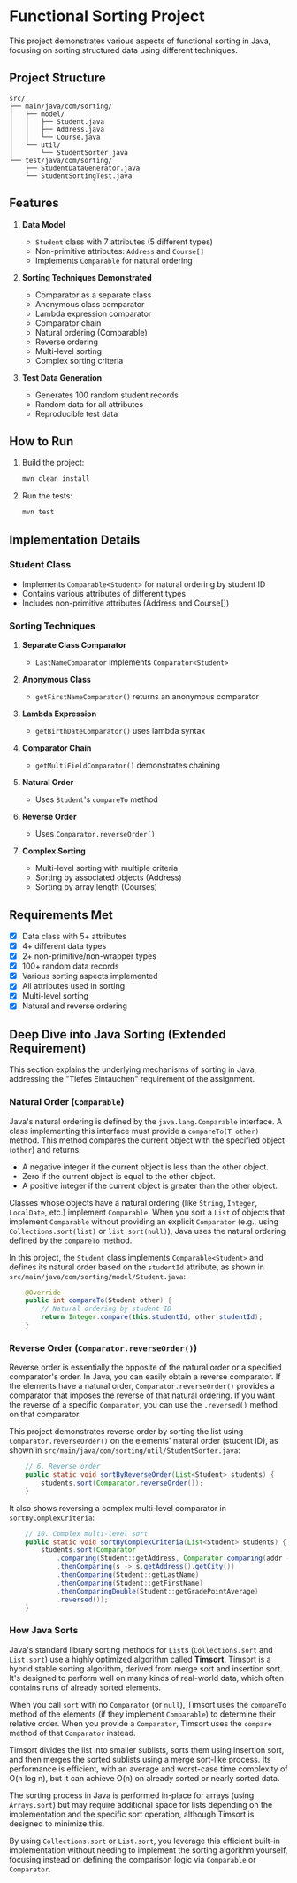 # Functional Sorting Project

This project demonstrates various aspects of functional sorting in Java, focusing on sorting structured data using different techniques.

## Project Structure

```
src/
├── main/java/com/sorting/
│   ├── model/
│   │   ├── Student.java
│   │   ├── Address.java
│   │   └── Course.java
│   └── util/
│       └── StudentSorter.java
└── test/java/com/sorting/
    ├── StudentDataGenerator.java
    └── StudentSortingTest.java
```

## Features

1. **Data Model**
   - `Student` class with 7 attributes (5 different types)
   - Non-primitive attributes: `Address` and `Course[]`
   - Implements `Comparable` for natural ordering

2. **Sorting Techniques Demonstrated**
   - Comparator as a separate class
   - Anonymous class comparator
   - Lambda expression comparator
   - Comparator chain
   - Natural ordering (Comparable)
   - Reverse ordering
   - Multi-level sorting
   - Complex sorting criteria

3. **Test Data Generation**
   - Generates 100 random student records
   - Random data for all attributes
   - Reproducible test data

## How to Run

1. Build the project:
   ```bash
   mvn clean install
   ```

2. Run the tests:
   ```bash
   mvn test
   ```

## Implementation Details

### Student Class
- Implements `Comparable<Student>` for natural ordering by student ID
- Contains various attributes of different types
- Includes non-primitive attributes (Address and Course[])

### Sorting Techniques
1. **Separate Class Comparator**
   - `LastNameComparator` implements `Comparator<Student>`

2. **Anonymous Class**
   - `getFirstNameComparator()` returns an anonymous comparator

3. **Lambda Expression**
   - `getBirthDateComparator()` uses lambda syntax

4. **Comparator Chain**
   - `getMultiFieldComparator()` demonstrates chaining

5. **Natural Order**
   - Uses `Student`'s `compareTo` method

6. **Reverse Order**
   - Uses `Comparator.reverseOrder()`

7. **Complex Sorting**
   - Multi-level sorting with multiple criteria
   - Sorting by associated objects (Address)
   - Sorting by array length (Courses)

## Requirements Met

- [x] Data class with 5+ attributes
- [x] 4+ different data types
- [x] 2+ non-primitive/non-wrapper types
- [x] 100+ random data records
- [x] Various sorting aspects implemented
- [x] All attributes used in sorting
- [x] Multi-level sorting
- [x] Natural and reverse ordering 

## Deep Dive into Java Sorting (Extended Requirement)

This section explains the underlying mechanisms of sorting in Java, addressing the "Tiefes Eintauchen" requirement of the assignment.

### Natural Order (`Comparable`)

Java's natural ordering is defined by the `java.lang.Comparable` interface. A class implementing this interface must provide a `compareTo(T other)` method. This method compares the current object with the specified object (`other`) and returns:

- A negative integer if the current object is less than the other object.
- Zero if the current object is equal to the other object.
- A positive integer if the current object is greater than the other object.

Classes whose objects have a natural ordering (like `String`, `Integer`, `LocalDate`, etc.) implement `Comparable`. When you sort a `List` of objects that implement `Comparable` without providing an explicit `Comparator` (e.g., using `Collections.sort(list)` or `list.sort(null)`), Java uses the natural ordering defined by the `compareTo` method.

In this project, the `Student` class implements `Comparable<Student>` and defines its natural order based on the `studentId` attribute, as shown in `src/main/java/com/sorting/model/Student.java`:

```71:74:src/main/java/com/sorting/model/Student.java
    @Override
    public int compareTo(Student other) {
        // Natural ordering by student ID
        return Integer.compare(this.studentId, other.studentId);
    }
```

### Reverse Order (`Comparator.reverseOrder()`)

Reverse order is essentially the opposite of the natural order or a specified comparator's order. In Java, you can easily obtain a reverse comparator. If the elements have a natural order, `Comparator.reverseOrder()` provides a comparator that imposes the reverse of that natural ordering. If you want the reverse of a specific `Comparator`, you can use the `.reversed()` method on that comparator.

This project demonstrates reverse order by sorting the list using `Comparator.reverseOrder()` on the elements' natural order (student ID), as shown in `src/main/java/com/sorting/util/StudentSorter.java`:

```53:55:src/main/java/com/sorting/util/StudentSorter.java
    // 6. Reverse order
    public static void sortByReverseOrder(List<Student> students) {
        students.sort(Comparator.reverseOrder());
    }
```

It also shows reversing a complex multi-level comparator in `sortByComplexCriteria`:

```68:74:src/main/java/com/sorting/util/StudentSorter.java
    // 10. Complex multi-level sort
    public static void sortByComplexCriteria(List<Student> students) {
        students.sort(Comparator
            .comparing(Student::getAddress, Comparator.comparing(addr -> addr.getCountry()))
            .thenComparing(s -> s.getAddress().getCity())
            .thenComparing(Student::getLastName)
            .thenComparing(Student::getFirstName)
            .thenComparingDouble(Student::getGradePointAverage)
            .reversed());
    }
```

### How Java Sorts

Java's standard library sorting methods for `List`s (`Collections.sort` and `List.sort`) use a highly optimized algorithm called **Timsort**. Timsort is a hybrid stable sorting algorithm, derived from merge sort and insertion sort. It's designed to perform well on many kinds of real-world data, which often contains runs of already sorted elements.

When you call `sort` with no `Comparator` (or `null`), Timsort uses the `compareTo` method of the elements (if they implement `Comparable`) to determine their relative order. When you provide a `Comparator`, Timsort uses the `compare` method of that `Comparator` instead.

Timsort divides the list into smaller sublists, sorts them using insertion sort, and then merges the sorted sublists using a merge sort-like process. Its performance is efficient, with an average and worst-case time complexity of O(n log n), but it can achieve O(n) on already sorted or nearly sorted data.

The sorting process in Java is performed in-place for arrays (using `Arrays.sort`) but may require additional space for lists depending on the implementation and the specific sort operation, although Timsort is designed to minimize this.

By using `Collections.sort` or `List.sort`, you leverage this efficient built-in implementation without needing to implement the sorting algorithm yourself, focusing instead on defining the comparison logic via `Comparable` or `Comparator`. 